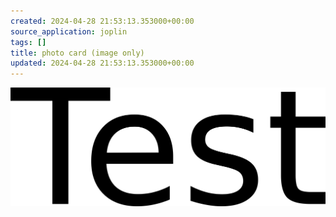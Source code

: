 ```yaml
---
created: 2024-04-28 21:53:13.353000+00:00
source_application: joplin
tags: []
title: photo card (image only)
updated: 2024-04-28 21:53:13.353000+00:00
---
```


![ihl6e963590e9b33a4ff2a01efe047e3ef6a5.png](f366f8bedd8e42e68c32e88bfdc6ca31.png)